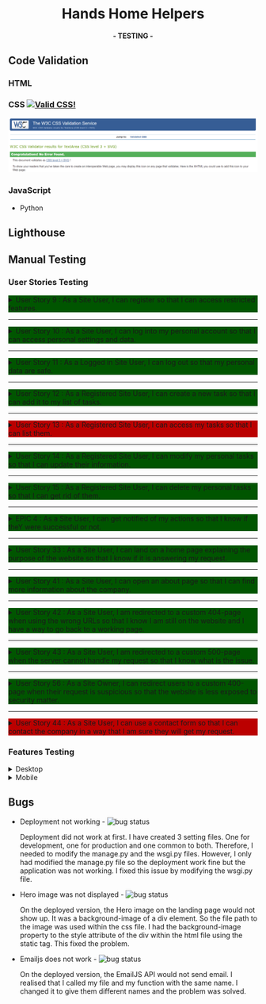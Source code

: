 <div align=center>

# Hands Home Helpers

**- TESTING -**

</div>

## Code Validation

### HTML

### CSS <a href="http://jigsaw.w3.org/css-validator/check/referer"><img style="border:0;width:88px;height:31px" src="http://jigsaw.w3.org/css-validator/images/vcss" alt="Valid CSS!" /></a></p>

![w3c css validator results](documentation/w3c_css_validator_results.png)

### JavaScript
- Python

## Lighthouse

## Manual Testing

### User Stories Testing

<details>
<summary style="background-color: #005500;">User Story 9 : As a Site User, I can register so that I can access restricted features.</summary>

- Browser compatibility and responsiveness testing:

|  | chrome-desktop | chrome-mobile | safari-desktop | safari-mobile | firefox-desktop | firefox-mobile |
| :--- | --- | --- | --- | --- | --- | --- |
| there is a link to the registration form | <img src="https://img.shields.io/static/v1?label=&message=PASS&color=success&style=plastic" alt="test status"> | <img src="https://img.shields.io/static/v1?label=&message=PASS&color=success&style=plastic" alt="test status"> | <img src="https://img.shields.io/static/v1?label=&message=PASS&color=success&style=plastic" alt="test status"> | <img src="https://img.shields.io/static/v1?label=&message=PASS&color=success&style=plastic" alt="test status"> | <img src="https://img.shields.io/static/v1?label=&message=PASS&color=success&style=plastic" alt="test status"> | <img src="https://img.shields.io/static/v1?label=&message=PASS&color=success&style=plastic" alt="test status"> |
| the registration form is properly displayed | <img src="https://img.shields.io/static/v1?label=&message=PASS&color=success&style=plastic" alt="test status"> | <img src="https://img.shields.io/static/v1?label=&message=PASS&color=success&style=plastic" alt="test status"> | <img src="https://img.shields.io/static/v1?label=&message=PASS&color=success&style=plastic" alt="test status"> | <img src="https://img.shields.io/static/v1?label=&message=PASS&color=success&style=plastic" alt="test status"> | <img src="https://img.shields.io/static/v1?label=&message=PASS&color=success&style=plastic" alt="test status"> | <img src="https://img.shields.io/static/v1?label=&message=PASS&color=success&style=plastic" alt="test status"> |
| Errors are displayed if the form is not valid | <img src="https://img.shields.io/static/v1?label=&message=PASS&color=success&style=plastic" alt="test status"> | <img src="https://img.shields.io/static/v1?label=&message=PASS&color=success&style=plastic" alt="test status"> | <img src="https://img.shields.io/static/v1?label=&message=PASS&color=success&style=plastic" alt="test status"> | <img src="https://img.shields.io/static/v1?label=&message=PASS&color=success&style=plastic" alt="test status"> | <img src="https://img.shields.io/static/v1?label=&message=PASS&color=success&style=plastic" alt="test status"> | <img src="https://img.shields.io/static/v1?label=&message=PASS&color=success&style=plastic" alt="test status"> |
| the database is updated when a valid form is submitted | <img src="https://img.shields.io/static/v1?label=&message=PASS&color=success&style=plastic" alt="test status"> | <img src="https://img.shields.io/static/v1?label=&message=PASS&color=success&style=plastic" alt="test status"> | <img src="https://img.shields.io/static/v1?label=&message=PASS&color=success&style=plastic" alt="test status"> | <img src="https://img.shields.io/static/v1?label=&message=PASS&color=success&style=plastic" alt="test status"> | <img src="https://img.shields.io/static/v1?label=&message=PASS&color=success&style=plastic" alt="test status"> | <img src="https://img.shields.io/static/v1?label=&message=PASS&color=success&style=plastic" alt="test status"> |
| users are redirected to their personal account when registered successfully | <img src="https://img.shields.io/static/v1?label=&message=PASS&color=success&style=plastic" alt="test status"> | <img src="https://img.shields.io/static/v1?label=&message=PASS&color=success&style=plastic" alt="test status"> | <img src="https://img.shields.io/static/v1?label=&message=PASS&color=success&style=plastic" alt="test status"> | <img src="https://img.shields.io/static/v1?label=&message=PASS&color=success&style=plastic" alt="test status"> | <img src="https://img.shields.io/static/v1?label=&message=PASS&color=success&style=plastic" alt="test status"> | <img src="https://img.shields.io/static/v1?label=&message=PASS&color=success&style=plastic" alt="test status"> |
| a unique username is required | <img src="https://img.shields.io/static/v1?label=&message=PASS&color=success&style=plastic" alt="test status"> | <img src="https://img.shields.io/static/v1?label=&message=PASS&color=success&style=plastic" alt="test status"> | <img src="https://img.shields.io/static/v1?label=&message=PASS&color=success&style=plastic" alt="test status"> | <img src="https://img.shields.io/static/v1?label=&message=PASS&color=success&style=plastic" alt="test status"> | <img src="https://img.shields.io/static/v1?label=&message=PASS&color=success&style=plastic" alt="test status"> | <img src="https://img.shields.io/static/v1?label=&message=PASS&color=success&style=plastic" alt="test status"> |
| a password is required | <img src="https://img.shields.io/static/v1?label=&message=PASS&color=success&style=plastic" alt="test status"> | <img src="https://img.shields.io/static/v1?label=&message=PASS&color=success&style=plastic" alt="test status"> | <img src="https://img.shields.io/static/v1?label=&message=PASS&color=success&style=plastic" alt="test status"> | <img src="https://img.shields.io/static/v1?label=&message=PASS&color=success&style=plastic" alt="test status"> | <img src="https://img.shields.io/static/v1?label=&message=PASS&color=success&style=plastic" alt="test status"> | <img src="https://img.shields.io/static/v1?label=&message=PASS&color=success&style=plastic" alt="test status"> |
| a password confirmation is required | <img src="https://img.shields.io/static/v1?label=&message=PASS&color=success&style=plastic" alt="test status"> | <img src="https://img.shields.io/static/v1?label=&message=PASS&color=success&style=plastic" alt="test status"> | <img src="https://img.shields.io/static/v1?label=&message=PASS&color=success&style=plastic" alt="test status"> | <img src="https://img.shields.io/static/v1?label=&message=PASS&color=success&style=plastic" alt="test status"> | <img src="https://img.shields.io/static/v1?label=&message=PASS&color=success&style=plastic" alt="test status"> | <img src="https://img.shields.io/static/v1?label=&message=PASS&color=success&style=plastic" alt="test status"> |
| an email address is optional | <img src="https://img.shields.io/static/v1?label=&message=PASS&color=success&style=plastic" alt="test status"> | <img src="https://img.shields.io/static/v1?label=&message=PASS&color=success&style=plastic" alt="test status"> | <img src="https://img.shields.io/static/v1?label=&message=PASS&color=success&style=plastic" alt="test status"> | <img src="https://img.shields.io/static/v1?label=&message=PASS&color=success&style=plastic" alt="test status"> | <img src="https://img.shields.io/static/v1?label=&message=PASS&color=success&style=plastic" alt="test status"> | <img src="https://img.shields.io/static/v1?label=&message=PASS&color=success&style=plastic" alt="test status"> |
</details>

---

<details>
<summary style="background-color: #005500;">User Story 10 : As a Site User, I can log into my personal account so that I can access personal settings and data.</summary>

- Browser compatibility and responsiveness testing:

|  | chrome-desktop | chrome-mobile | safari-desktop | safari-mobile | firefox-desktop | firefox-mobile |
| :--- | --- | --- | --- | --- | --- | --- |
| there is a link to the login form | <img src="https://img.shields.io/static/v1?label=&message=PASS&color=success&style=plastic" alt="test status"> | <img src="https://img.shields.io/static/v1?label=&message=PASS&color=success&style=plastic" alt="test status"> | <img src="https://img.shields.io/static/v1?label=&message=PASS&color=success&style=plastic" alt="test status"> | <img src="https://img.shields.io/static/v1?label=&message=PASS&color=success&style=plastic" alt="test status"> | <img src="https://img.shields.io/static/v1?label=&message=PASS&color=success&style=plastic" alt="test status"> | <img src="https://img.shields.io/static/v1?label=&message=PASS&color=success&style=plastic" alt="test status"> |
| the login form is properly displayed | <img src="https://img.shields.io/static/v1?label=&message=PASS&color=success&style=plastic" alt="test status"> | <img src="https://img.shields.io/static/v1?label=&message=PASS&color=success&style=plastic" alt="test status"> | <img src="https://img.shields.io/static/v1?label=&message=PASS&color=success&style=plastic" alt="test status"> | <img src="https://img.shields.io/static/v1?label=&message=PASS&color=success&style=plastic" alt="test status"> | <img src="https://img.shields.io/static/v1?label=&message=PASS&color=success&style=plastic" alt="test status"> | <img src="https://img.shields.io/static/v1?label=&message=PASS&color=success&style=plastic" alt="test status"> |
| Errors are displayed if the form is not valid | <img src="https://img.shields.io/static/v1?label=&message=PASS&color=success&style=plastic" alt="test status"> | <img src="https://img.shields.io/static/v1?label=&message=PASS&color=success&style=plastic" alt="test status"> | <img src="https://img.shields.io/static/v1?label=&message=PASS&color=success&style=plastic" alt="test status"> | <img src="https://img.shields.io/static/v1?label=&message=PASS&color=success&style=plastic" alt="test status"> | <img src="https://img.shields.io/static/v1?label=&message=PASS&color=success&style=plastic" alt="test status"> | <img src="https://img.shields.io/static/v1?label=&message=PASS&color=success&style=plastic" alt="test status"> |
| users are redirected to their personal account when successfully logged in | <img src="https://img.shields.io/static/v1?label=&message=PASS&color=success&style=plastic" alt="test status"> | <img src="https://img.shields.io/static/v1?label=&message=PASS&color=success&style=plastic" alt="test status"> | <img src="https://img.shields.io/static/v1?label=&message=PASS&color=success&style=plastic" alt="test status"> | <img src="https://img.shields.io/static/v1?label=&message=PASS&color=success&style=plastic" alt="test status"> | <img src="https://img.shields.io/static/v1?label=&message=PASS&color=success&style=plastic" alt="test status"> | <img src="https://img.shields.io/static/v1?label=&message=PASS&color=success&style=plastic" alt="test status"> |
| a username is required | <img src="https://img.shields.io/static/v1?label=&message=PASS&color=success&style=plastic" alt="test status"> | <img src="https://img.shields.io/static/v1?label=&message=PASS&color=success&style=plastic" alt="test status"> | <img src="https://img.shields.io/static/v1?label=&message=PASS&color=success&style=plastic" alt="test status"> | <img src="https://img.shields.io/static/v1?label=&message=PASS&color=success&style=plastic" alt="test status"> | <img src="https://img.shields.io/static/v1?label=&message=PASS&color=success&style=plastic" alt="test status"> | <img src="https://img.shields.io/static/v1?label=&message=PASS&color=success&style=plastic" alt="test status"> |
| a password is required | <img src="https://img.shields.io/static/v1?label=&message=PASS&color=success&style=plastic" alt="test status"> | <img src="https://img.shields.io/static/v1?label=&message=PASS&color=success&style=plastic" alt="test status"> | <img src="https://img.shields.io/static/v1?label=&message=PASS&color=success&style=plastic" alt="test status"> | <img src="https://img.shields.io/static/v1?label=&message=PASS&color=success&style=plastic" alt="test status"> | <img src="https://img.shields.io/static/v1?label=&message=PASS&color=success&style=plastic" alt="test status"> | <img src="https://img.shields.io/static/v1?label=&message=PASS&color=success&style=plastic" alt="test status"> |
</details>

---

<details>
<summary style="background-color: #005500;">User Story 11 : As a Logged in Site User, I can log out so that my personal data are safe.</summary>

- Browser compatibility and responsiveness testing:

|  | chrome-desktop | chrome-mobile | safari-desktop | safari-mobile | firefox-desktop | firefox-mobile |
| :--- | --- | --- | --- | --- | --- | --- |
| there is a button to logout | <img src="https://img.shields.io/static/v1?label=&message=PASS&color=success&style=plastic" alt="test status"> | <img src="https://img.shields.io/static/v1?label=&message=PASS&color=success&style=plastic" alt="test status"> | <img src="https://img.shields.io/static/v1?label=&message=PASS&color=success&style=plastic" alt="test status"> | <img src="https://img.shields.io/static/v1?label=&message=PASS&color=success&style=plastic" alt="test status"> | <img src="https://img.shields.io/static/v1?label=&message=PASS&color=success&style=plastic" alt="test status"> | <img src="https://img.shields.io/static/v1?label=&message=PASS&color=success&style=plastic" alt="test status"> |
| users are asked to confirm to logout | <img src="https://img.shields.io/static/v1?label=&message=PASS&color=success&style=plastic" alt="test status"> | <img src="https://img.shields.io/static/v1?label=&message=PASS&color=success&style=plastic" alt="test status"> | <img src="https://img.shields.io/static/v1?label=&message=PASS&color=success&style=plastic" alt="test status"> | <img src="https://img.shields.io/static/v1?label=&message=PASS&color=success&style=plastic" alt="test status"> | <img src="https://img.shields.io/static/v1?label=&message=PASS&color=success&style=plastic" alt="test status"> | <img src="https://img.shields.io/static/v1?label=&message=PASS&color=success&style=plastic" alt="test status"> |
| users are redirected to the home page when successfully logged out | <img src="https://img.shields.io/static/v1?label=&message=PASS&color=success&style=plastic" alt="test status"> | <img src="https://img.shields.io/static/v1?label=&message=PASS&color=success&style=plastic" alt="test status"> | <img src="https://img.shields.io/static/v1?label=&message=PASS&color=success&style=plastic" alt="test status"> | <img src="https://img.shields.io/static/v1?label=&message=PASS&color=success&style=plastic" alt="test status"> | <img src="https://img.shields.io/static/v1?label=&message=PASS&color=success&style=plastic" alt="test status"> | <img src="https://img.shields.io/static/v1?label=&message=PASS&color=success&style=plastic" alt="test status"> |
| users cannot access their personal account anymore | <img src="https://img.shields.io/static/v1?label=&message=PASS&color=success&style=plastic" alt="test status"> | <img src="https://img.shields.io/static/v1?label=&message=PASS&color=success&style=plastic" alt="test status"> | <img src="https://img.shields.io/static/v1?label=&message=PASS&color=success&style=plastic" alt="test status"> | <img src="https://img.shields.io/static/v1?label=&message=PASS&color=success&style=plastic" alt="test status"> | <img src="https://img.shields.io/static/v1?label=&message=PASS&color=success&style=plastic" alt="test status"> | <img src="https://img.shields.io/static/v1?label=&message=PASS&color=success&style=plastic" alt="test status"> |
</details>

---

<details>
<summary style="background-color: #005500;">User Story 12 : As a Registered Site User, I can create a new task so that I can add it to my list of tasks.</summary>

- Browser compatibility and responsiveness testing:

|  | chrome-desktop | chrome-mobile | safari-desktop | safari-mobile | firefox-desktop | firefox-mobile |
| :--- | --- | --- | --- | --- | --- | --- |
| there is a button to create a task | <img src="https://img.shields.io/static/v1?label=&message=PASS&color=success&style=plastic" alt="test status"> | <img src="https://img.shields.io/static/v1?label=&message=PASS&color=success&style=plastic" alt="test status"> | <img src="https://img.shields.io/static/v1?label=&message=PASS&color=success&style=plastic" alt="test status"> | <img src="https://img.shields.io/static/v1?label=&message=PASS&color=success&style=plastic" alt="test status"> | <img src="https://img.shields.io/static/v1?label=&message=PASS&color=success&style=plastic" alt="test status"> | <img src="https://img.shields.io/static/v1?label=&message=PASS&color=success&style=plastic" alt="test status"> |
| the form to create a task is properly displayed | <img src="https://img.shields.io/static/v1?label=&message=PASS&color=success&style=plastic" alt="test status"> | <img src="https://img.shields.io/static/v1?label=&message=PASS&color=success&style=plastic" alt="test status"> | <img src="https://img.shields.io/static/v1?label=&message=PASS&color=success&style=plastic" alt="test status"> | <img src="https://img.shields.io/static/v1?label=&message=PASS&color=success&style=plastic" alt="test status"> | <img src="https://img.shields.io/static/v1?label=&message=PASS&color=success&style=plastic" alt="test status"> | <img src="https://img.shields.io/static/v1?label=&message=PASS&color=success&style=plastic" alt="test status"> |
| Errors are displayed if the form is not valid | <img src="https://img.shields.io/static/v1?label=&message=PASS&color=success&style=plastic" alt="test status"> | <img src="https://img.shields.io/static/v1?label=&message=PASS&color=success&style=plastic" alt="test status"> | <img src="https://img.shields.io/static/v1?label=&message=PASS&color=success&style=plastic" alt="test status"> | <img src="https://img.shields.io/static/v1?label=&message=PASS&color=success&style=plastic" alt="test status"> | <img src="https://img.shields.io/static/v1?label=&message=PASS&color=success&style=plastic" alt="test status"> | <img src="https://img.shields.io/static/v1?label=&message=PASS&color=success&style=plastic" alt="test status"> |
| There is a field for the name of the task | <img src="https://img.shields.io/static/v1?label=&message=PASS&color=success&style=plastic" alt="test status"> | <img src="https://img.shields.io/static/v1?label=&message=PASS&color=success&style=plastic" alt="test status"> | <img src="https://img.shields.io/static/v1?label=&message=PASS&color=success&style=plastic" alt="test status"> | <img src="https://img.shields.io/static/v1?label=&message=PASS&color=success&style=plastic" alt="test status"> | <img src="https://img.shields.io/static/v1?label=&message=PASS&color=success&style=plastic" alt="test status"> | <img src="https://img.shields.io/static/v1?label=&message=PASS&color=success&style=plastic" alt="test status"> |
| There is an option to repeat the task | <img src="https://img.shields.io/static/v1?label=&message=PASS&color=success&style=plastic" alt="test status"> | <img src="https://img.shields.io/static/v1?label=&message=PASS&color=success&style=plastic" alt="test status"> | <img src="https://img.shields.io/static/v1?label=&message=PASS&color=success&style=plastic" alt="test status"> | <img src="https://img.shields.io/static/v1?label=&message=PASS&color=success&style=plastic" alt="test status"> | <img src="https://img.shields.io/static/v1?label=&message=PASS&color=success&style=plastic" alt="test status"> | <img src="https://img.shields.io/static/v1?label=&message=PASS&color=success&style=plastic" alt="test status"> |
| There is a multiple choice field to select the category | <img src="https://img.shields.io/static/v1?label=&message=PASS&color=success&style=plastic" alt="test status"> | <img src="https://img.shields.io/static/v1?label=&message=PASS&color=success&style=plastic" alt="test status"> | <img src="https://img.shields.io/static/v1?label=&message=PASS&color=success&style=plastic" alt="test status"> | <img src="https://img.shields.io/static/v1?label=&message=PASS&color=success&style=plastic" alt="test status"> | <img src="https://img.shields.io/static/v1?label=&message=PASS&color=success&style=plastic" alt="test status"> | <img src="https://img.shields.io/static/v1?label=&message=PASS&color=success&style=plastic" alt="test status"> |
| There is a button to validate the form | <img src="https://img.shields.io/static/v1?label=&message=PASS&color=success&style=plastic" alt="test status"> | <img src="https://img.shields.io/static/v1?label=&message=PASS&color=success&style=plastic" alt="test status"> | <img src="https://img.shields.io/static/v1?label=&message=PASS&color=success&style=plastic" alt="test status"> | <img src="https://img.shields.io/static/v1?label=&message=PASS&color=success&style=plastic" alt="test status"> | <img src="https://img.shields.io/static/v1?label=&message=PASS&color=success&style=plastic" alt="test status"> | <img src="https://img.shields.io/static/v1?label=&message=PASS&color=success&style=plastic" alt="test status"> |
| users are redirected to their personal account when the task has been successfully created | <img src="https://img.shields.io/static/v1?label=&message=PASS&color=success&style=plastic" alt="test status"> | <img src="https://img.shields.io/static/v1?label=&message=PASS&color=success&style=plastic" alt="test status"> | <img src="https://img.shields.io/static/v1?label=&message=PASS&color=success&style=plastic" alt="test status"> | <img src="https://img.shields.io/static/v1?label=&message=PASS&color=success&style=plastic" alt="test status"> | <img src="https://img.shields.io/static/v1?label=&message=PASS&color=success&style=plastic" alt="test status"> | <img src="https://img.shields.io/static/v1?label=&message=PASS&color=success&style=plastic" alt="test status"> |
| the database is updated when a valid form is submitted | <img src="https://img.shields.io/static/v1?label=&message=PASS&color=success&style=plastic" alt="test status"> | <img src="https://img.shields.io/static/v1?label=&message=PASS&color=success&style=plastic" alt="test status"> | <img src="https://img.shields.io/static/v1?label=&message=PASS&color=success&style=plastic" alt="test status"> | <img src="https://img.shields.io/static/v1?label=&message=PASS&color=success&style=plastic" alt="test status"> | <img src="https://img.shields.io/static/v1?label=&message=PASS&color=success&style=plastic" alt="test status"> | <img src="https://img.shields.io/static/v1?label=&message=PASS&color=success&style=plastic" alt="test status"> |
</details>

---

<details>
<summary style="background-color: #bb0000;">User Story 13 : As a Registered Site User, I can access my tasks so that I can list them.</summary>

- Browser compatibility and responsiveness testing:

|  | chrome-desktop | chrome-mobile | safari-desktop | safari-mobile | firefox-desktop | firefox-mobile |
| :--- | --- | --- | --- | --- | --- | --- |
| tasks are listed on the personal account | <img src="https://img.shields.io/static/v1?label=&message=PASS&color=success&style=plastic" alt="test status"> | <img src="https://img.shields.io/static/v1?label=&message=PASS&color=success&style=plastic" alt="test status"> | <img src="https://img.shields.io/static/v1?label=&message=PASS&color=success&style=plastic" alt="test status"> | <img src="https://img.shields.io/static/v1?label=&message=PASS&color=success&style=plastic" alt="test status"> | <img src="https://img.shields.io/static/v1?label=&message=PASS&color=success&style=plastic" alt="test status"> | <img src="https://img.shields.io/static/v1?label=&message=PASS&color=success&style=plastic" alt="test status"> |
| when clicking on a task, I am redirected to a task detail page | <img src="https://img.shields.io/static/v1?label=&message=PASS&color=success&style=plastic" alt="test status"> | <img src="https://img.shields.io/static/v1?label=&message=PASS&color=success&style=plastic" alt="test status"> | <img src="https://img.shields.io/static/v1?label=&message=PASS&color=success&style=plastic" alt="test status"> | <img src="https://img.shields.io/static/v1?label=&message=PASS&color=success&style=plastic" alt="test status"> | <img src="https://img.shields.io/static/v1?label=&message=PASS&color=success&style=plastic" alt="test status"> | <img src="https://img.shields.io/static/v1?label=&message=PASS&color=success&style=plastic" alt="test status"> |
| tasks are properly displayed | <img src="https://img.shields.io/static/v1?label=&message=PASS&color=success&style=plastic" alt="test status"> | <img src="https://img.shields.io/static/v1?label=&message=FAIL&color=BB0000&style=plastic" alt="test status"> | <img src="https://img.shields.io/static/v1?label=&message=PASS&color=success&style=plastic" alt="test status"> | <img src="https://img.shields.io/static/v1?label=&message=FAIL&color=BB0000&style=plastic" alt="test status"> | <img src="https://img.shields.io/static/v1?label=&message=PASS&color=success&style=plastic" alt="test status"> | <img src="https://img.shields.io/static/v1?label=&message=FAIL&color=BB0000&style=plastic" alt="test status"> |
</details>

---

<details>
<summary style="background-color: #005500;">User Story 14 : As a Registered Site User, I can modify my personal tasks so that I can update their information.</summary>

- Browser compatibility and responsiveness testing:

|  | chrome-desktop | chrome-mobile | safari-desktop | safari-mobile | firefox-desktop | firefox-mobile |
| :--- | --- | --- | --- | --- | --- | --- |
| there is a button to modify a task | <img src="https://img.shields.io/static/v1?label=&message=PASS&color=success&style=plastic" alt="test status"> | <img src="https://img.shields.io/static/v1?label=&message=PASS&color=success&style=plastic" alt="test status"> | <img src="https://img.shields.io/static/v1?label=&message=PASS&color=success&style=plastic" alt="test status"> | <img src="https://img.shields.io/static/v1?label=&message=PASS&color=success&style=plastic" alt="test status"> | <img src="https://img.shields.io/static/v1?label=&message=PASS&color=success&style=plastic" alt="test status"> | <img src="https://img.shields.io/static/v1?label=&message=PASS&color=success&style=plastic" alt="test status"> |
| the form to modify a task is properly displayed | <img src="https://img.shields.io/static/v1?label=&message=PASS&color=success&style=plastic" alt="test status"> | <img src="https://img.shields.io/static/v1?label=&message=PASS&color=success&style=plastic" alt="test status"> | <img src="https://img.shields.io/static/v1?label=&message=PASS&color=success&style=plastic" alt="test status"> | <img src="https://img.shields.io/static/v1?label=&message=PASS&color=success&style=plastic" alt="test status"> | <img src="https://img.shields.io/static/v1?label=&message=PASS&color=success&style=plastic" alt="test status"> | <img src="https://img.shields.io/static/v1?label=&message=PASS&color=success&style=plastic" alt="test status"> |
| Errors are displayed if the form is not valid | <img src="https://img.shields.io/static/v1?label=&message=PASS&color=success&style=plastic" alt="test status"> | <img src="https://img.shields.io/static/v1?label=&message=PASS&color=success&style=plastic" alt="test status"> | <img src="https://img.shields.io/static/v1?label=&message=PASS&color=success&style=plastic" alt="test status"> | <img src="https://img.shields.io/static/v1?label=&message=PASS&color=success&style=plastic" alt="test status"> | <img src="https://img.shields.io/static/v1?label=&message=PASS&color=success&style=plastic" alt="test status"> | <img src="https://img.shields.io/static/v1?label=&message=PASS&color=success&style=plastic" alt="test status"> |
| There is a field for the name of the task | <img src="https://img.shields.io/static/v1?label=&message=PASS&color=success&style=plastic" alt="test status"> | <img src="https://img.shields.io/static/v1?label=&message=PASS&color=success&style=plastic" alt="test status"> | <img src="https://img.shields.io/static/v1?label=&message=PASS&color=success&style=plastic" alt="test status"> | <img src="https://img.shields.io/static/v1?label=&message=PASS&color=success&style=plastic" alt="test status"> | <img src="https://img.shields.io/static/v1?label=&message=PASS&color=success&style=plastic" alt="test status"> | <img src="https://img.shields.io/static/v1?label=&message=PASS&color=success&style=plastic" alt="test status"> |
| There is an option to repeat the task | <img src="https://img.shields.io/static/v1?label=&message=PASS&color=success&style=plastic" alt="test status"> | <img src="https://img.shields.io/static/v1?label=&message=PASS&color=success&style=plastic" alt="test status"> | <img src="https://img.shields.io/static/v1?label=&message=PASS&color=success&style=plastic" alt="test status"> | <img src="https://img.shields.io/static/v1?label=&message=PASS&color=success&style=plastic" alt="test status"> | <img src="https://img.shields.io/static/v1?label=&message=PASS&color=success&style=plastic" alt="test status"> | <img src="https://img.shields.io/static/v1?label=&message=PASS&color=success&style=plastic" alt="test status"> |
| There is a multiple choice field to select the category | <img src="https://img.shields.io/static/v1?label=&message=PASS&color=success&style=plastic" alt="test status"> | <img src="https://img.shields.io/static/v1?label=&message=PASS&color=success&style=plastic" alt="test status"> | <img src="https://img.shields.io/static/v1?label=&message=PASS&color=success&style=plastic" alt="test status"> | <img src="https://img.shields.io/static/v1?label=&message=PASS&color=success&style=plastic" alt="test status"> | <img src="https://img.shields.io/static/v1?label=&message=PASS&color=success&style=plastic" alt="test status"> | <img src="https://img.shields.io/static/v1?label=&message=PASS&color=success&style=plastic" alt="test status"> |
| All field are prepopulated with the information from the selected task | <img src="https://img.shields.io/static/v1?label=&message=PASS&color=success&style=plastic" alt="test status"> | <img src="https://img.shields.io/static/v1?label=&message=PASS&color=success&style=plastic" alt="test status"> | <img src="https://img.shields.io/static/v1?label=&message=PASS&color=success&style=plastic" alt="test status"> | <img src="https://img.shields.io/static/v1?label=&message=PASS&color=success&style=plastic" alt="test status"> | <img src="https://img.shields.io/static/v1?label=&message=PASS&color=success&style=plastic" alt="test status"> | <img src="https://img.shields.io/static/v1?label=&message=PASS&color=success&style=plastic" alt="test status"> |
| There is a button to validate the form | <img src="https://img.shields.io/static/v1?label=&message=PASS&color=success&style=plastic" alt="test status"> | <img src="https://img.shields.io/static/v1?label=&message=PASS&color=success&style=plastic" alt="test status"> | <img src="https://img.shields.io/static/v1?label=&message=PASS&color=success&style=plastic" alt="test status"> | <img src="https://img.shields.io/static/v1?label=&message=PASS&color=success&style=plastic" alt="test status"> | <img src="https://img.shields.io/static/v1?label=&message=PASS&color=success&style=plastic" alt="test status"> | <img src="https://img.shields.io/static/v1?label=&message=PASS&color=success&style=plastic" alt="test status"> |
| There is a button to cancel the modification and go back to the personal account | <img src="https://img.shields.io/static/v1?label=&message=PASS&color=success&style=plastic" alt="test status"> | <img src="https://img.shields.io/static/v1?label=&message=PASS&color=success&style=plastic" alt="test status"> | <img src="https://img.shields.io/static/v1?label=&message=PASS&color=success&style=plastic" alt="test status"> | <img src="https://img.shields.io/static/v1?label=&message=PASS&color=success&style=plastic" alt="test status"> | <img src="https://img.shields.io/static/v1?label=&message=PASS&color=success&style=plastic" alt="test status"> | <img src="https://img.shields.io/static/v1?label=&message=PASS&color=success&style=plastic" alt="test status"> |
| users are redirected to their personal account when the task has been successfully created | <img src="https://img.shields.io/static/v1?label=&message=PASS&color=success&style=plastic" alt="test status"> | <img src="https://img.shields.io/static/v1?label=&message=PASS&color=success&style=plastic" alt="test status"> | <img src="https://img.shields.io/static/v1?label=&message=PASS&color=success&style=plastic" alt="test status"> | <img src="https://img.shields.io/static/v1?label=&message=PASS&color=success&style=plastic" alt="test status"> | <img src="https://img.shields.io/static/v1?label=&message=PASS&color=success&style=plastic" alt="test status"> | <img src="https://img.shields.io/static/v1?label=&message=PASS&color=success&style=plastic" alt="test status"> |
| the database is updated when a valid form is submitted | <img src="https://img.shields.io/static/v1?label=&message=PASS&color=success&style=plastic" alt="test status"> | <img src="https://img.shields.io/static/v1?label=&message=PASS&color=success&style=plastic" alt="test status"> | <img src="https://img.shields.io/static/v1?label=&message=PASS&color=success&style=plastic" alt="test status"> | <img src="https://img.shields.io/static/v1?label=&message=PASS&color=success&style=plastic" alt="test status"> | <img src="https://img.shields.io/static/v1?label=&message=PASS&color=success&style=plastic" alt="test status"> | <img src="https://img.shields.io/static/v1?label=&message=PASS&color=success&style=plastic" alt="test status"> |
</details>

---

<details>
<summary style="background-color: #005500;">User Story 15 : As a Registered Site User, I can delete my personal tasks so that I can get rid of them.</summary>

- Browser compatibility and responsiveness testing:

|  | chrome-desktop | chrome-mobile | safari-desktop | safari-mobile | firefox-desktop | firefox-mobile |
| :--- | --- | --- | --- | --- | --- | --- |
| there is a button to delete a task | <img src="https://img.shields.io/static/v1?label=&message=PASS&color=success&style=plastic" alt="test status"> | <img src="https://img.shields.io/static/v1?label=&message=PASS&color=success&style=plastic" alt="test status"> | <img src="https://img.shields.io/static/v1?label=&message=PASS&color=success&style=plastic" alt="test status"> | <img src="https://img.shields.io/static/v1?label=&message=PASS&color=success&style=plastic" alt="test status"> | <img src="https://img.shields.io/static/v1?label=&message=PASS&color=success&style=plastic" alt="test status"> | <img src="https://img.shields.io/static/v1?label=&message=PASS&color=success&style=plastic" alt="test status"> |
| users are asked to confirm when clicking the delete button | <img src="https://img.shields.io/static/v1?label=&message=PASS&color=success&style=plastic" alt="test status"> | <img src="https://img.shields.io/static/v1?label=&message=PASS&color=success&style=plastic" alt="test status"> | <img src="https://img.shields.io/static/v1?label=&message=PASS&color=success&style=plastic" alt="test status"> | <img src="https://img.shields.io/static/v1?label=&message=PASS&color=success&style=plastic" alt="test status"> | <img src="https://img.shields.io/static/v1?label=&message=PASS&color=success&style=plastic" alt="test status"> | <img src="https://img.shields.io/static/v1?label=&message=PASS&color=success&style=plastic" alt="test status"> |
| There is a button to confirm the deletion | <img src="https://img.shields.io/static/v1?label=&message=PASS&color=success&style=plastic" alt="test status"> | <img src="https://img.shields.io/static/v1?label=&message=PASS&color=success&style=plastic" alt="test status"> | <img src="https://img.shields.io/static/v1?label=&message=PASS&color=success&style=plastic" alt="test status"> | <img src="https://img.shields.io/static/v1?label=&message=PASS&color=success&style=plastic" alt="test status"> | <img src="https://img.shields.io/static/v1?label=&message=PASS&color=success&style=plastic" alt="test status"> | <img src="https://img.shields.io/static/v1?label=&message=PASS&color=success&style=plastic" alt="test status"> |
| There is a button to cancel the deletion and go back to the personal account | <img src="https://img.shields.io/static/v1?label=&message=PASS&color=success&style=plastic" alt="test status"> | <img src="https://img.shields.io/static/v1?label=&message=PASS&color=success&style=plastic" alt="test status"> | <img src="https://img.shields.io/static/v1?label=&message=PASS&color=success&style=plastic" alt="test status"> | <img src="https://img.shields.io/static/v1?label=&message=PASS&color=success&style=plastic" alt="test status"> | <img src="https://img.shields.io/static/v1?label=&message=PASS&color=success&style=plastic" alt="test status"> | <img src="https://img.shields.io/static/v1?label=&message=PASS&color=success&style=plastic" alt="test status"> |
| users are redirected to their personal account when the task has been successfully deleted | <img src="https://img.shields.io/static/v1?label=&message=PASS&color=success&style=plastic" alt="test status"> | <img src="https://img.shields.io/static/v1?label=&message=PASS&color=success&style=plastic" alt="test status"> | <img src="https://img.shields.io/static/v1?label=&message=PASS&color=success&style=plastic" alt="test status"> | <img src="https://img.shields.io/static/v1?label=&message=PASS&color=success&style=plastic" alt="test status"> | <img src="https://img.shields.io/static/v1?label=&message=PASS&color=success&style=plastic" alt="test status"> | <img src="https://img.shields.io/static/v1?label=&message=PASS&color=success&style=plastic" alt="test status"> |
| the database is updated when a task has been successfully deleted | <img src="https://img.shields.io/static/v1?label=&message=PASS&color=success&style=plastic" alt="test status"> | <img src="https://img.shields.io/static/v1?label=&message=PASS&color=success&style=plastic" alt="test status"> | <img src="https://img.shields.io/static/v1?label=&message=PASS&color=success&style=plastic" alt="test status"> | <img src="https://img.shields.io/static/v1?label=&message=PASS&color=success&style=plastic" alt="test status"> | <img src="https://img.shields.io/static/v1?label=&message=PASS&color=success&style=plastic" alt="test status"> | <img src="https://img.shields.io/static/v1?label=&message=PASS&color=success&style=plastic" alt="test status"> |
</details>

---

<details>
<summary style="background-color: #005500;">EPIC 4 : As a Site User, I can get notified of my actions so that I know if theY were successful or not.</summary>

- Browser compatibility and responsiveness testing:

|  | chrome-desktop | chrome-mobile | safari-desktop | safari-mobile | firefox-desktop | firefox-mobile |
| :--- | --- | --- | --- | --- | --- | --- |
| User gets notified when signing up | <img src="https://img.shields.io/static/v1?label=&message=PASS&color=success&style=plastic" alt="test status"> | <img src="https://img.shields.io/static/v1?label=&message=PASS&color=success&style=plastic" alt="test status"> | <img src="https://img.shields.io/static/v1?label=&message=PASS&color=success&style=plastic" alt="test status"> | <img src="https://img.shields.io/static/v1?label=&message=PASS&color=success&style=plastic" alt="test status"> | <img src="https://img.shields.io/static/v1?label=&message=PASS&color=success&style=plastic" alt="test status"> | <img src="https://img.shields.io/static/v1?label=&message=PASS&color=success&style=plastic" alt="test status"> |
| User gets notified when signing in | <img src="https://img.shields.io/static/v1?label=&message=PASS&color=success&style=plastic" alt="test status"> | <img src="https://img.shields.io/static/v1?label=&message=PASS&color=success&style=plastic" alt="test status"> | <img src="https://img.shields.io/static/v1?label=&message=PASS&color=success&style=plastic" alt="test status"> | <img src="https://img.shields.io/static/v1?label=&message=PASS&color=success&style=plastic" alt="test status"> | <img src="https://img.shields.io/static/v1?label=&message=PASS&color=success&style=plastic" alt="test status"> | <img src="https://img.shields.io/static/v1?label=&message=PASS&color=success&style=plastic" alt="test status"> |
| User gets notified when login out | <img src="https://img.shields.io/static/v1?label=&message=PASS&color=success&style=plastic" alt="test status"> | <img src="https://img.shields.io/static/v1?label=&message=PASS&color=success&style=plastic" alt="test status"> | <img src="https://img.shields.io/static/v1?label=&message=PASS&color=success&style=plastic" alt="test status"> | <img src="https://img.shields.io/static/v1?label=&message=PASS&color=success&style=plastic" alt="test status"> | <img src="https://img.shields.io/static/v1?label=&message=PASS&color=success&style=plastic" alt="test status"> | <img src="https://img.shields.io/static/v1?label=&message=PASS&color=success&style=plastic" alt="test status"> |
| User gets notified when creating a task | <img src="https://img.shields.io/static/v1?label=&message=PASS&color=success&style=plastic" alt="test status"> | <img src="https://img.shields.io/static/v1?label=&message=PASS&color=success&style=plastic" alt="test status"> | <img src="https://img.shields.io/static/v1?label=&message=PASS&color=success&style=plastic" alt="test status"> | <img src="https://img.shields.io/static/v1?label=&message=PASS&color=success&style=plastic" alt="test status"> | <img src="https://img.shields.io/static/v1?label=&message=PASS&color=success&style=plastic" alt="test status"> | <img src="https://img.shields.io/static/v1?label=&message=PASS&color=success&style=plastic" alt="test status"> |
| User is asked to confirm before deleting a task | <img src="https://img.shields.io/static/v1?label=&message=PASS&color=success&style=plastic" alt="test status"> | <img src="https://img.shields.io/static/v1?label=&message=PASS&color=success&style=plastic" alt="test status"> | <img src="https://img.shields.io/static/v1?label=&message=PASS&color=success&style=plastic" alt="test status"> | <img src="https://img.shields.io/static/v1?label=&message=PASS&color=success&style=plastic" alt="test status"> | <img src="https://img.shields.io/static/v1?label=&message=PASS&color=success&style=plastic" alt="test status"> | <img src="https://img.shields.io/static/v1?label=&message=PASS&color=success&style=plastic" alt="test status"> |
| User gets notified when deleting a task | <img src="https://img.shields.io/static/v1?label=&message=PASS&color=success&style=plastic" alt="test status"> | <img src="https://img.shields.io/static/v1?label=&message=PASS&color=success&style=plastic" alt="test status"> | <img src="https://img.shields.io/static/v1?label=&message=PASS&color=success&style=plastic" alt="test status"> | <img src="https://img.shields.io/static/v1?label=&message=PASS&color=success&style=plastic" alt="test status"> | <img src="https://img.shields.io/static/v1?label=&message=PASS&color=success&style=plastic" alt="test status"> | <img src="https://img.shields.io/static/v1?label=&message=PASS&color=success&style=plastic" alt="test status"> |
| User gets notified when modifying a task | <img src="https://img.shields.io/static/v1?label=&message=PASS&color=success&style=plastic" alt="test status"> | <img src="https://img.shields.io/static/v1?label=&message=PASS&color=success&style=plastic" alt="test status"> | <img src="https://img.shields.io/static/v1?label=&message=PASS&color=success&style=plastic" alt="test status"> | <img src="https://img.shields.io/static/v1?label=&message=PASS&color=success&style=plastic" alt="test status"> | <img src="https://img.shields.io/static/v1?label=&message=PASS&color=success&style=plastic" alt="test status"> | <img src="https://img.shields.io/static/v1?label=&message=PASS&color=success&style=plastic" alt="test status"> |
</details>

---

<details>
<summary style="background-color: #005500;">User Story 33 : As a Site User, I can land on a home page explaining the purpose of the website so that I know if it is answering my request.</summary>

- Browser compatibility and responsiveness testing:

|  | chrome-desktop | chrome-mobile | safari-desktop | safari-mobile | firefox-desktop | firefox-mobile |
| :--- | --- | --- | --- | --- | --- | --- |
| the landing page displays properly | <img src="https://img.shields.io/static/v1?label=&message=PASS&color=success&style=plastic" alt="test status"> | <img src="https://img.shields.io/static/v1?label=&message=PASS&color=success&style=plastic" alt="test status"> | <img src="https://img.shields.io/static/v1?label=&message=PASS&color=success&style=plastic" alt="test status"> | <img src="https://img.shields.io/static/v1?label=&message=PASS&color=success&style=plastic" alt="test status"> | <img src="https://img.shields.io/static/v1?label=&message=PASS&color=success&style=plastic" alt="test status"> | <img src="https://img.shields.io/static/v1?label=&message=PASS&color=success&style=plastic" alt="test status"> |
| every link is leading to the relevant page / section | <img src="https://img.shields.io/static/v1?label=&message=PASS&color=success&style=plastic" alt="test status"> | <img src="https://img.shields.io/static/v1?label=&message=PASS&color=success&style=plastic" alt="test status"> | <img src="https://img.shields.io/static/v1?label=&message=PASS&color=success&style=plastic" alt="test status"> | <img src="https://img.shields.io/static/v1?label=&message=PASS&color=success&style=plastic" alt="test status"> | <img src="https://img.shields.io/static/v1?label=&message=PASS&color=success&style=plastic" alt="test status"> | <img src="https://img.shields.io/static/v1?label=&message=PASS&color=success&style=plastic" alt="test status"> |
| there is a Call To Action | <img src="https://img.shields.io/static/v1?label=&message=PASS&color=success&style=plastic" alt="test status"> | <img src="https://img.shields.io/static/v1?label=&message=PASS&color=success&style=plastic" alt="test status"> | <img src="https://img.shields.io/static/v1?label=&message=PASS&color=success&style=plastic" alt="test status"> | <img src="https://img.shields.io/static/v1?label=&message=PASS&color=success&style=plastic" alt="test status"> | <img src="https://img.shields.io/static/v1?label=&message=PASS&color=success&style=plastic" alt="test status"> | <img src="https://img.shields.io/static/v1?label=&message=PASS&color=success&style=plastic" alt="test status"> |
| the page lists activities of the company | <img src="https://img.shields.io/static/v1?label=&message=PASS&color=success&style=plastic" alt="test status"> | <img src="https://img.shields.io/static/v1?label=&message=PASS&color=success&style=plastic" alt="test status"> | <img src="https://img.shields.io/static/v1?label=&message=PASS&color=success&style=plastic" alt="test status"> | <img src="https://img.shields.io/static/v1?label=&message=PASS&color=success&style=plastic" alt="test status"> | <img src="https://img.shields.io/static/v1?label=&message=PASS&color=success&style=plastic" alt="test status"> | <img src="https://img.shields.io/static/v1?label=&message=PASS&color=success&style=plastic" alt="test status"> |
| the page shows the logo and the name of the company | <img src="https://img.shields.io/static/v1?label=&message=PASS&color=success&style=plastic" alt="test status"> | <img src="https://img.shields.io/static/v1?label=&message=PASS&color=success&style=plastic" alt="test status"> | <img src="https://img.shields.io/static/v1?label=&message=PASS&color=success&style=plastic" alt="test status"> | <img src="https://img.shields.io/static/v1?label=&message=PASS&color=success&style=plastic" alt="test status"> | <img src="https://img.shields.io/static/v1?label=&message=PASS&color=success&style=plastic" alt="test status"> | <img src="https://img.shields.io/static/v1?label=&message=PASS&color=success&style=plastic" alt="test status"> |
| the page has a navigation menu | <img src="https://img.shields.io/static/v1?label=&message=PASS&color=success&style=plastic" alt="test status"> | <img src="https://img.shields.io/static/v1?label=&message=PASS&color=success&style=plastic" alt="test status"> | <img src="https://img.shields.io/static/v1?label=&message=PASS&color=success&style=plastic" alt="test status"> | <img src="https://img.shields.io/static/v1?label=&message=PASS&color=success&style=plastic" alt="test status"> | <img src="https://img.shields.io/static/v1?label=&message=PASS&color=success&style=plastic" alt="test status"> | <img src="https://img.shields.io/static/v1?label=&message=PASS&color=success&style=plastic" alt="test status"> |
| the page has a footer | <img src="https://img.shields.io/static/v1?label=&message=PASS&color=success&style=plastic" alt="test status"> | <img src="https://img.shields.io/static/v1?label=&message=PASS&color=success&style=plastic" alt="test status"> | <img src="https://img.shields.io/static/v1?label=&message=PASS&color=success&style=plastic" alt="test status"> | <img src="https://img.shields.io/static/v1?label=&message=PASS&color=success&style=plastic" alt="test status"> | <img src="https://img.shields.io/static/v1?label=&message=PASS&color=success&style=plastic" alt="test status"> | <img src="https://img.shields.io/static/v1?label=&message=PASS&color=success&style=plastic" alt="test status"> |
| the page shows a Hero-image | <img src="https://img.shields.io/static/v1?label=&message=PASS&color=success&style=plastic" alt="test status"> | <img src="https://img.shields.io/static/v1?label=&message=PASS&color=success&style=plastic" alt="test status"> | <img src="https://img.shields.io/static/v1?label=&message=PASS&color=success&style=plastic" alt="test status"> | <img src="https://img.shields.io/static/v1?label=&message=PASS&color=success&style=plastic" alt="test status"> | <img src="https://img.shields.io/static/v1?label=&message=PASS&color=success&style=plastic" alt="test status"> | <img src="https://img.shields.io/static/v1?label=&message=PASS&color=success&style=plastic" alt="test status"> |
</details>

---

<details>
<summary style="background-color: #005500;">User Story 41 : As a Site User, I can open an about page so that I can find more information about the company.</summary>

- Browser compatibility and responsiveness testing:

|  | chrome-desktop | chrome-mobile | safari-desktop | safari-mobile | firefox-desktop | firefox-mobile |
| :--- | --- | --- | --- | --- | --- | --- |
| the about page displays properly | <img src="https://img.shields.io/static/v1?label=&message=PASS&color=success&style=plastic" alt="test status"> | <img src="https://img.shields.io/static/v1?label=&message=PASS&color=success&style=plastic" alt="test status"> | <img src="https://img.shields.io/static/v1?label=&message=PASS&color=success&style=plastic" alt="test status"> | <img src="https://img.shields.io/static/v1?label=&message=PASS&color=success&style=plastic" alt="test status"> | <img src="https://img.shields.io/static/v1?label=&message=PASS&color=success&style=plastic" alt="test status"> | <img src="https://img.shields.io/static/v1?label=&message=PASS&color=success&style=plastic" alt="test status"> |
| every link is leading to the relevant page / section | <img src="https://img.shields.io/static/v1?label=&message=PASS&color=success&style=plastic" alt="test status"> | <img src="https://img.shields.io/static/v1?label=&message=PASS&color=success&style=plastic" alt="test status"> | <img src="https://img.shields.io/static/v1?label=&message=PASS&color=success&style=plastic" alt="test status"> | <img src="https://img.shields.io/static/v1?label=&message=PASS&color=success&style=plastic" alt="test status"> | <img src="https://img.shields.io/static/v1?label=&message=PASS&color=success&style=plastic" alt="test status"> | <img src="https://img.shields.io/static/v1?label=&message=PASS&color=success&style=plastic" alt="test status"> |
| the page has an about us section | <img src="https://img.shields.io/static/v1?label=&message=PASS&color=success&style=plastic" alt="test status"> | <img src="https://img.shields.io/static/v1?label=&message=PASS&color=success&style=plastic" alt="test status"> | <img src="https://img.shields.io/static/v1?label=&message=PASS&color=success&style=plastic" alt="test status"> | <img src="https://img.shields.io/static/v1?label=&message=PASS&color=success&style=plastic" alt="test status"> | <img src="https://img.shields.io/static/v1?label=&message=PASS&color=success&style=plastic" alt="test status"> | <img src="https://img.shields.io/static/v1?label=&message=PASS&color=success&style=plastic" alt="test status"> |
| the page has a Meet the Team section | <img src="https://img.shields.io/static/v1?label=&message=PASS&color=success&style=plastic" alt="test status"> | <img src="https://img.shields.io/static/v1?label=&message=PASS&color=success&style=plastic" alt="test status"> | <img src="https://img.shields.io/static/v1?label=&message=PASS&color=success&style=plastic" alt="test status"> | <img src="https://img.shields.io/static/v1?label=&message=PASS&color=success&style=plastic" alt="test status"> | <img src="https://img.shields.io/static/v1?label=&message=PASS&color=success&style=plastic" alt="test status"> | <img src="https://img.shields.io/static/v1?label=&message=PASS&color=success&style=plastic" alt="test status"> |
| the page has a FAQ section | <img src="https://img.shields.io/static/v1?label=&message=PASS&color=success&style=plastic" alt="test status"> | <img src="https://img.shields.io/static/v1?label=&message=PASS&color=success&style=plastic" alt="test status"> | <img src="https://img.shields.io/static/v1?label=&message=PASS&color=success&style=plastic" alt="test status"> | <img src="https://img.shields.io/static/v1?label=&message=PASS&color=success&style=plastic" alt="test status"> | <img src="https://img.shields.io/static/v1?label=&message=PASS&color=success&style=plastic" alt="test status"> | <img src="https://img.shields.io/static/v1?label=&message=PASS&color=success&style=plastic" alt="test status"> |
| the page shows the logo and the name of the company | <img src="https://img.shields.io/static/v1?label=&message=PASS&color=success&style=plastic" alt="test status"> | <img src="https://img.shields.io/static/v1?label=&message=PASS&color=success&style=plastic" alt="test status"> | <img src="https://img.shields.io/static/v1?label=&message=PASS&color=success&style=plastic" alt="test status"> | <img src="https://img.shields.io/static/v1?label=&message=PASS&color=success&style=plastic" alt="test status"> | <img src="https://img.shields.io/static/v1?label=&message=PASS&color=success&style=plastic" alt="test status"> | <img src="https://img.shields.io/static/v1?label=&message=PASS&color=success&style=plastic" alt="test status"> |
| the page has a navigation menu | <img src="https://img.shields.io/static/v1?label=&message=PASS&color=success&style=plastic" alt="test status"> | <img src="https://img.shields.io/static/v1?label=&message=PASS&color=success&style=plastic" alt="test status"> | <img src="https://img.shields.io/static/v1?label=&message=PASS&color=success&style=plastic" alt="test status"> | <img src="https://img.shields.io/static/v1?label=&message=PASS&color=success&style=plastic" alt="test status"> | <img src="https://img.shields.io/static/v1?label=&message=PASS&color=success&style=plastic" alt="test status"> | <img src="https://img.shields.io/static/v1?label=&message=PASS&color=success&style=plastic" alt="test status"> |
| the page has a footer | <img src="https://img.shields.io/static/v1?label=&message=PASS&color=success&style=plastic" alt="test status"> | <img src="https://img.shields.io/static/v1?label=&message=PASS&color=success&style=plastic" alt="test status"> | <img src="https://img.shields.io/static/v1?label=&message=PASS&color=success&style=plastic" alt="test status"> | <img src="https://img.shields.io/static/v1?label=&message=PASS&color=success&style=plastic" alt="test status"> | <img src="https://img.shields.io/static/v1?label=&message=PASS&color=success&style=plastic" alt="test status"> | <img src="https://img.shields.io/static/v1?label=&message=PASS&color=success&style=plastic" alt="test status"> |
</details>

---

<details>
<summary style="background-color: #005500;">User Story 42 : As a Site User, I am redirected to a custom 404-page when using the wrong URLs so that I know I am still on the website and I have a way to go back to a working page.</summary>

- Browser compatibility and responsiveness testing:

|  | chrome-desktop | chrome-mobile | safari-desktop | safari-mobile | firefox-desktop | firefox-mobile |
| :--- | --- | --- | --- | --- | --- | --- |
| the 404-error page displays properly | <img src="https://img.shields.io/static/v1?label=&message=PASS&color=success&style=plastic" alt="test status"> | <img src="https://img.shields.io/static/v1?label=&message=PASS&color=success&style=plastic" alt="test status"> | <img src="https://img.shields.io/static/v1?label=&message=PASS&color=success&style=plastic" alt="test status"> | <img src="https://img.shields.io/static/v1?label=&message=PASS&color=success&style=plastic" alt="test status"> | <img src="https://img.shields.io/static/v1?label=&message=PASS&color=success&style=plastic" alt="test status"> | <img src="https://img.shields.io/static/v1?label=&message=PASS&color=success&style=plastic" alt="test status"> |
| every link is leading to the relevant page / section | <img src="https://img.shields.io/static/v1?label=&message=PASS&color=success&style=plastic" alt="test status"> | <img src="https://img.shields.io/static/v1?label=&message=PASS&color=success&style=plastic" alt="test status"> | <img src="https://img.shields.io/static/v1?label=&message=PASS&color=success&style=plastic" alt="test status"> | <img src="https://img.shields.io/static/v1?label=&message=PASS&color=success&style=plastic" alt="test status"> | <img src="https://img.shields.io/static/v1?label=&message=PASS&color=success&style=plastic" alt="test status"> | <img src="https://img.shields.io/static/v1?label=&message=PASS&color=success&style=plastic" alt="test status"> |
| the page describes the error | <img src="https://img.shields.io/static/v1?label=&message=PASS&color=success&style=plastic" alt="test status"> | <img src="https://img.shields.io/static/v1?label=&message=PASS&color=success&style=plastic" alt="test status"> | <img src="https://img.shields.io/static/v1?label=&message=PASS&color=success&style=plastic" alt="test status"> | <img src="https://img.shields.io/static/v1?label=&message=PASS&color=success&style=plastic" alt="test status"> | <img src="https://img.shields.io/static/v1?label=&message=PASS&color=success&style=plastic" alt="test status"> | <img src="https://img.shields.io/static/v1?label=&message=PASS&color=success&style=plastic" alt="test status"> |
| the page has a way to go back to the main area of the website | <img src="https://img.shields.io/static/v1?label=&message=PASS&color=success&style=plastic" alt="test status"> | <img src="https://img.shields.io/static/v1?label=&message=PASS&color=success&style=plastic" alt="test status"> | <img src="https://img.shields.io/static/v1?label=&message=PASS&color=success&style=plastic" alt="test status"> | <img src="https://img.shields.io/static/v1?label=&message=PASS&color=success&style=plastic" alt="test status"> | <img src="https://img.shields.io/static/v1?label=&message=PASS&color=success&style=plastic" alt="test status"> | <img src="https://img.shields.io/static/v1?label=&message=PASS&color=success&style=plastic" alt="test status"> |
| the page shows the logo and the name of the company | <img src="https://img.shields.io/static/v1?label=&message=PASS&color=success&style=plastic" alt="test status"> | <img src="https://img.shields.io/static/v1?label=&message=PASS&color=success&style=plastic" alt="test status"> | <img src="https://img.shields.io/static/v1?label=&message=PASS&color=success&style=plastic" alt="test status"> | <img src="https://img.shields.io/static/v1?label=&message=PASS&color=success&style=plastic" alt="test status"> | <img src="https://img.shields.io/static/v1?label=&message=PASS&color=success&style=plastic" alt="test status"> | <img src="https://img.shields.io/static/v1?label=&message=PASS&color=success&style=plastic" alt="test status"> |
| the page has a navigation menu | <img src="https://img.shields.io/static/v1?label=&message=PASS&color=success&style=plastic" alt="test status"> | <img src="https://img.shields.io/static/v1?label=&message=PASS&color=success&style=plastic" alt="test status"> | <img src="https://img.shields.io/static/v1?label=&message=PASS&color=success&style=plastic" alt="test status"> | <img src="https://img.shields.io/static/v1?label=&message=PASS&color=success&style=plastic" alt="test status"> | <img src="https://img.shields.io/static/v1?label=&message=PASS&color=success&style=plastic" alt="test status"> | <img src="https://img.shields.io/static/v1?label=&message=PASS&color=success&style=plastic" alt="test status"> |
| the page has a footer | <img src="https://img.shields.io/static/v1?label=&message=PASS&color=success&style=plastic" alt="test status"> | <img src="https://img.shields.io/static/v1?label=&message=PASS&color=success&style=plastic" alt="test status"> | <img src="https://img.shields.io/static/v1?label=&message=PASS&color=success&style=plastic" alt="test status"> | <img src="https://img.shields.io/static/v1?label=&message=PASS&color=success&style=plastic" alt="test status"> | <img src="https://img.shields.io/static/v1?label=&message=PASS&color=success&style=plastic" alt="test status"> | <img src="https://img.shields.io/static/v1?label=&message=PASS&color=success&style=plastic" alt="test status"> |
</details>

---

<details>
<summary style="background-color: #005500;">User Story 43 : As a Site User, I am redirected to a custom 500-page when the server cannot handle my request so that I know what is the issue.</summary>

- Browser compatibility and responsiveness testing:

|  | chrome-desktop | chrome-mobile | safari-desktop | safari-mobile | firefox-desktop | firefox-mobile |
| :--- | --- | --- | --- | --- | --- | --- |
| the 500-error page displays properly | <img src="https://img.shields.io/static/v1?label=&message=PASS&color=success&style=plastic" alt="test status"> | <img src="https://img.shields.io/static/v1?label=&message=PASS&color=success&style=plastic" alt="test status"> | <img src="https://img.shields.io/static/v1?label=&message=PASS&color=success&style=plastic" alt="test status"> | <img src="https://img.shields.io/static/v1?label=&message=PASS&color=success&style=plastic" alt="test status"> | <img src="https://img.shields.io/static/v1?label=&message=PASS&color=success&style=plastic" alt="test status"> | <img src="https://img.shields.io/static/v1?label=&message=PASS&color=success&style=plastic" alt="test status"> |
| every link is leading to the relevant page / section | <img src="https://img.shields.io/static/v1?label=&message=PASS&color=success&style=plastic" alt="test status"> | <img src="https://img.shields.io/static/v1?label=&message=PASS&color=success&style=plastic" alt="test status"> | <img src="https://img.shields.io/static/v1?label=&message=PASS&color=success&style=plastic" alt="test status"> | <img src="https://img.shields.io/static/v1?label=&message=PASS&color=success&style=plastic" alt="test status"> | <img src="https://img.shields.io/static/v1?label=&message=PASS&color=success&style=plastic" alt="test status"> | <img src="https://img.shields.io/static/v1?label=&message=PASS&color=success&style=plastic" alt="test status"> |
| the page describes the error | <img src="https://img.shields.io/static/v1?label=&message=PASS&color=success&style=plastic" alt="test status"> | <img src="https://img.shields.io/static/v1?label=&message=PASS&color=success&style=plastic" alt="test status"> | <img src="https://img.shields.io/static/v1?label=&message=PASS&color=success&style=plastic" alt="test status"> | <img src="https://img.shields.io/static/v1?label=&message=PASS&color=success&style=plastic" alt="test status"> | <img src="https://img.shields.io/static/v1?label=&message=PASS&color=success&style=plastic" alt="test status"> | <img src="https://img.shields.io/static/v1?label=&message=PASS&color=success&style=plastic" alt="test status"> |
| the page has a way to the contact form | <img src="https://img.shields.io/static/v1?label=&message=PASS&color=success&style=plastic" alt="test status"> | <img src="https://img.shields.io/static/v1?label=&message=PASS&color=success&style=plastic" alt="test status"> | <img src="https://img.shields.io/static/v1?label=&message=PASS&color=success&style=plastic" alt="test status"> | <img src="https://img.shields.io/static/v1?label=&message=PASS&color=success&style=plastic" alt="test status"> | <img src="https://img.shields.io/static/v1?label=&message=PASS&color=success&style=plastic" alt="test status"> | <img src="https://img.shields.io/static/v1?label=&message=PASS&color=success&style=plastic" alt="test status"> |
| the page shows the logo and the name of the company | <img src="https://img.shields.io/static/v1?label=&message=PASS&color=success&style=plastic" alt="test status"> | <img src="https://img.shields.io/static/v1?label=&message=PASS&color=success&style=plastic" alt="test status"> | <img src="https://img.shields.io/static/v1?label=&message=PASS&color=success&style=plastic" alt="test status"> | <img src="https://img.shields.io/static/v1?label=&message=PASS&color=success&style=plastic" alt="test status"> | <img src="https://img.shields.io/static/v1?label=&message=PASS&color=success&style=plastic" alt="test status"> | <img src="https://img.shields.io/static/v1?label=&message=PASS&color=success&style=plastic" alt="test status"> |
| the page has a navigation menu | <img src="https://img.shields.io/static/v1?label=&message=PASS&color=success&style=plastic" alt="test status"> | <img src="https://img.shields.io/static/v1?label=&message=PASS&color=success&style=plastic" alt="test status"> | <img src="https://img.shields.io/static/v1?label=&message=PASS&color=success&style=plastic" alt="test status"> | <img src="https://img.shields.io/static/v1?label=&message=PASS&color=success&style=plastic" alt="test status"> | <img src="https://img.shields.io/static/v1?label=&message=PASS&color=success&style=plastic" alt="test status"> | <img src="https://img.shields.io/static/v1?label=&message=PASS&color=success&style=plastic" alt="test status"> |
| the page has a footer | <img src="https://img.shields.io/static/v1?label=&message=PASS&color=success&style=plastic" alt="test status"> | <img src="https://img.shields.io/static/v1?label=&message=PASS&color=success&style=plastic" alt="test status"> | <img src="https://img.shields.io/static/v1?label=&message=PASS&color=success&style=plastic" alt="test status"> | <img src="https://img.shields.io/static/v1?label=&message=PASS&color=success&style=plastic" alt="test status"> | <img src="https://img.shields.io/static/v1?label=&message=PASS&color=success&style=plastic" alt="test status"> | <img src="https://img.shields.io/static/v1?label=&message=PASS&color=success&style=plastic" alt="test status"> |
</details>

---

<details>
<summary style="background-color: #005500;">User Story 56 : As a Site Owner, I can redirect users to a custom 400-page when their request is suspicious so that the website is less exposed to security matter.</summary>

- Browser compatibility and responsiveness testing:

|  | chrome-desktop | chrome-mobile | safari-desktop | safari-mobile | firefox-desktop | firefox-mobile |
| :--- | --- | --- | --- | --- | --- | --- |
| the 400-error page displays properly | <img src="https://img.shields.io/static/v1?label=&message=PASS&color=success&style=plastic" alt="test status"> | <img src="https://img.shields.io/static/v1?label=&message=PASS&color=success&style=plastic" alt="test status"> | <img src="https://img.shields.io/static/v1?label=&message=PASS&color=success&style=plastic" alt="test status"> | <img src="https://img.shields.io/static/v1?label=&message=PASS&color=success&style=plastic" alt="test status"> | <img src="https://img.shields.io/static/v1?label=&message=PASS&color=success&style=plastic" alt="test status"> | <img src="https://img.shields.io/static/v1?label=&message=PASS&color=success&style=plastic" alt="test status"> |
| every link is leading to the relevant page / section | <img src="https://img.shields.io/static/v1?label=&message=PASS&color=success&style=plastic" alt="test status"> | <img src="https://img.shields.io/static/v1?label=&message=PASS&color=success&style=plastic" alt="test status"> | <img src="https://img.shields.io/static/v1?label=&message=PASS&color=success&style=plastic" alt="test status"> | <img src="https://img.shields.io/static/v1?label=&message=PASS&color=success&style=plastic" alt="test status"> | <img src="https://img.shields.io/static/v1?label=&message=PASS&color=success&style=plastic" alt="test status"> | <img src="https://img.shields.io/static/v1?label=&message=PASS&color=success&style=plastic" alt="test status"> |
| the page describes the error | <img src="https://img.shields.io/static/v1?label=&message=PASS&color=success&style=plastic" alt="test status"> | <img src="https://img.shields.io/static/v1?label=&message=PASS&color=success&style=plastic" alt="test status"> | <img src="https://img.shields.io/static/v1?label=&message=PASS&color=success&style=plastic" alt="test status"> | <img src="https://img.shields.io/static/v1?label=&message=PASS&color=success&style=plastic" alt="test status"> | <img src="https://img.shields.io/static/v1?label=&message=PASS&color=success&style=plastic" alt="test status"> | <img src="https://img.shields.io/static/v1?label=&message=PASS&color=success&style=plastic" alt="test status"> |
| the page has a way to go back to the main area of the website | <img src="https://img.shields.io/static/v1?label=&message=PASS&color=success&style=plastic" alt="test status"> | <img src="https://img.shields.io/static/v1?label=&message=PASS&color=success&style=plastic" alt="test status"> | <img src="https://img.shields.io/static/v1?label=&message=PASS&color=success&style=plastic" alt="test status"> | <img src="https://img.shields.io/static/v1?label=&message=PASS&color=success&style=plastic" alt="test status"> | <img src="https://img.shields.io/static/v1?label=&message=PASS&color=success&style=plastic" alt="test status"> | <img src="https://img.shields.io/static/v1?label=&message=PASS&color=success&style=plastic" alt="test status"> |
| the page shows the logo and the name of the company | <img src="https://img.shields.io/static/v1?label=&message=PASS&color=success&style=plastic" alt="test status"> | <img src="https://img.shields.io/static/v1?label=&message=PASS&color=success&style=plastic" alt="test status"> | <img src="https://img.shields.io/static/v1?label=&message=PASS&color=success&style=plastic" alt="test status"> | <img src="https://img.shields.io/static/v1?label=&message=PASS&color=success&style=plastic" alt="test status"> | <img src="https://img.shields.io/static/v1?label=&message=PASS&color=success&style=plastic" alt="test status"> | <img src="https://img.shields.io/static/v1?label=&message=PASS&color=success&style=plastic" alt="test status"> |
| the page has a navigation menu | <img src="https://img.shields.io/static/v1?label=&message=PASS&color=success&style=plastic" alt="test status"> | <img src="https://img.shields.io/static/v1?label=&message=PASS&color=success&style=plastic" alt="test status"> | <img src="https://img.shields.io/static/v1?label=&message=PASS&color=success&style=plastic" alt="test status"> | <img src="https://img.shields.io/static/v1?label=&message=PASS&color=success&style=plastic" alt="test status"> | <img src="https://img.shields.io/static/v1?label=&message=PASS&color=success&style=plastic" alt="test status"> | <img src="https://img.shields.io/static/v1?label=&message=PASS&color=success&style=plastic" alt="test status"> |
| the page has a footer | <img src="https://img.shields.io/static/v1?label=&message=PASS&color=success&style=plastic" alt="test status"> | <img src="https://img.shields.io/static/v1?label=&message=PASS&color=success&style=plastic" alt="test status"> | <img src="https://img.shields.io/static/v1?label=&message=PASS&color=success&style=plastic" alt="test status"> | <img src="https://img.shields.io/static/v1?label=&message=PASS&color=success&style=plastic" alt="test status"> | <img src="https://img.shields.io/static/v1?label=&message=PASS&color=success&style=plastic" alt="test status"> | <img src="https://img.shields.io/static/v1?label=&message=PASS&color=success&style=plastic" alt="test status"> |
</details>

---

<details>
<summary style="background-color: #bb0000;">User Story 44 : As a Site User, I can use a contact form so that I can contact the company in a way that I am sure they will get my request.</summary>

- Browser compatibility and responsiveness testing:

|  | chrome-desktop | chrome-mobile | safari-desktop | safari-mobile | firefox-desktop | firefox-mobile |
| :--- | --- | --- | --- | --- | --- | --- |
| the contact page displays properly | <img src="https://img.shields.io/static/v1?label=&message=PASS&color=success&style=plastic" alt="test status"> | <img src="https://img.shields.io/static/v1?label=&message=PASS&color=success&style=plastic" alt="test status"> | <img src="https://img.shields.io/static/v1?label=&message=PASS&color=success&style=plastic" alt="test status"> | <img src="https://img.shields.io/static/v1?label=&message=PASS&color=success&style=plastic" alt="test status"> | <img src="https://img.shields.io/static/v1?label=&message=PASS&color=success&style=plastic" alt="test status"> | <img src="https://img.shields.io/static/v1?label=&message=PASS&color=success&style=plastic" alt="test status"> |
| every link is leading to the relevant page / section | <img src="https://img.shields.io/static/v1?label=&message=PASS&color=success&style=plastic" alt="test status"> | <img src="https://img.shields.io/static/v1?label=&message=PASS&color=success&style=plastic" alt="test status"> | <img src="https://img.shields.io/static/v1?label=&message=PASS&color=success&style=plastic" alt="test status"> | <img src="https://img.shields.io/static/v1?label=&message=PASS&color=success&style=plastic" alt="test status"> | <img src="https://img.shields.io/static/v1?label=&message=PASS&color=success&style=plastic" alt="test status"> | <img src="https://img.shields.io/static/v1?label=&message=PASS&color=success&style=plastic" alt="test status"> |
| the page displays a form to submit a request | <img src="https://img.shields.io/static/v1?label=&message=PASS&color=success&style=plastic" alt="test status"> | <img src="https://img.shields.io/static/v1?label=&message=PASS&color=success&style=plastic" alt="test status"> | <img src="https://img.shields.io/static/v1?label=&message=PASS&color=success&style=plastic" alt="test status"> | <img src="https://img.shields.io/static/v1?label=&message=PASS&color=success&style=plastic" alt="test status"> | <img src="https://img.shields.io/static/v1?label=&message=PASS&color=success&style=plastic" alt="test status"> | <img src="https://img.shields.io/static/v1?label=&message=PASS&color=success&style=plastic" alt="test status"> |
| the form has a first_name field | <img src="https://img.shields.io/static/v1?label=&message=PASS&color=success&style=plastic" alt="test status"> | <img src="https://img.shields.io/static/v1?label=&message=PASS&color=success&style=plastic" alt="test status"> | <img src="https://img.shields.io/static/v1?label=&message=PASS&color=success&style=plastic" alt="test status"> | <img src="https://img.shields.io/static/v1?label=&message=PASS&color=success&style=plastic" alt="test status"> | <img src="https://img.shields.io/static/v1?label=&message=PASS&color=success&style=plastic" alt="test status"> | <img src="https://img.shields.io/static/v1?label=&message=PASS&color=success&style=plastic" alt="test status"> |
| the form has a last_name field | <img src="https://img.shields.io/static/v1?label=&message=PASS&color=success&style=plastic" alt="test status"> | <img src="https://img.shields.io/static/v1?label=&message=PASS&color=success&style=plastic" alt="test status"> | <img src="https://img.shields.io/static/v1?label=&message=PASS&color=success&style=plastic" alt="test status"> | <img src="https://img.shields.io/static/v1?label=&message=PASS&color=success&style=plastic" alt="test status"> | <img src="https://img.shields.io/static/v1?label=&message=PASS&color=success&style=plastic" alt="test status"> | <img src="https://img.shields.io/static/v1?label=&message=PASS&color=success&style=plastic" alt="test status"> |
| the form has a email_address field | <img src="https://img.shields.io/static/v1?label=&message=PASS&color=success&style=plastic" alt="test status"> | <img src="https://img.shields.io/static/v1?label=&message=PASS&color=success&style=plastic" alt="test status"> | <img src="https://img.shields.io/static/v1?label=&message=PASS&color=success&style=plastic" alt="test status"> | <img src="https://img.shields.io/static/v1?label=&message=PASS&color=success&style=plastic" alt="test status"> | <img src="https://img.shields.io/static/v1?label=&message=PASS&color=success&style=plastic" alt="test status"> | <img src="https://img.shields.io/static/v1?label=&message=PASS&color=success&style=plastic" alt="test status"> |
| the form has a subject field | <img src="https://img.shields.io/static/v1?label=&message=PASS&color=success&style=plastic" alt="test status"> | <img src="https://img.shields.io/static/v1?label=&message=PASS&color=success&style=plastic" alt="test status"> | <img src="https://img.shields.io/static/v1?label=&message=PASS&color=success&style=plastic" alt="test status"> | <img src="https://img.shields.io/static/v1?label=&message=PASS&color=success&style=plastic" alt="test status"> | <img src="https://img.shields.io/static/v1?label=&message=PASS&color=success&style=plastic" alt="test status"> | <img src="https://img.shields.io/static/v1?label=&message=PASS&color=success&style=plastic" alt="test status"> |
| the form has a message textarea field | <img src="https://img.shields.io/static/v1?label=&message=PASS&color=success&style=plastic" alt="test status"> | <img src="https://img.shields.io/static/v1?label=&message=PASS&color=success&style=plastic" alt="test status"> | <img src="https://img.shields.io/static/v1?label=&message=PASS&color=success&style=plastic" alt="test status"> | <img src="https://img.shields.io/static/v1?label=&message=PASS&color=success&style=plastic" alt="test status"> | <img src="https://img.shields.io/static/v1?label=&message=PASS&color=success&style=plastic" alt="test status"> | <img src="https://img.shields.io/static/v1?label=&message=PASS&color=success&style=plastic" alt="test status"> |
| the page shows the logo and the name of the company | <img src="https://img.shields.io/static/v1?label=&message=PASS&color=success&style=plastic" alt="test status"> | <img src="https://img.shields.io/static/v1?label=&message=PASS&color=success&style=plastic" alt="test status"> | <img src="https://img.shields.io/static/v1?label=&message=PASS&color=success&style=plastic" alt="test status"> | <img src="https://img.shields.io/static/v1?label=&message=PASS&color=success&style=plastic" alt="test status"> | <img src="https://img.shields.io/static/v1?label=&message=PASS&color=success&style=plastic" alt="test status"> | <img src="https://img.shields.io/static/v1?label=&message=PASS&color=success&style=plastic" alt="test status"> |
| the page has a navigation menu | <img src="https://img.shields.io/static/v1?label=&message=PASS&color=success&style=plastic" alt="test status"> | <img src="https://img.shields.io/static/v1?label=&message=PASS&color=success&style=plastic" alt="test status"> | <img src="https://img.shields.io/static/v1?label=&message=PASS&color=success&style=plastic" alt="test status"> | <img src="https://img.shields.io/static/v1?label=&message=PASS&color=success&style=plastic" alt="test status"> | <img src="https://img.shields.io/static/v1?label=&message=PASS&color=success&style=plastic" alt="test status"> | <img src="https://img.shields.io/static/v1?label=&message=PASS&color=success&style=plastic" alt="test status"> |
| the page has a footer | <img src="https://img.shields.io/static/v1?label=&message=PASS&color=success&style=plastic" alt="test status"> | <img src="https://img.shields.io/static/v1?label=&message=PASS&color=success&style=plastic" alt="test status"> | <img src="https://img.shields.io/static/v1?label=&message=PASS&color=success&style=plastic" alt="test status"> | <img src="https://img.shields.io/static/v1?label=&message=PASS&color=success&style=plastic" alt="test status"> | <img src="https://img.shields.io/static/v1?label=&message=PASS&color=success&style=plastic" alt="test status"> | <img src="https://img.shields.io/static/v1?label=&message=PASS&color=success&style=plastic" alt="test status"> |
| the page displays error when submitting a non valid form | <img src="https://img.shields.io/static/v1?label=&message=PASS&color=success&style=plastic" alt="test status"> | <img src="https://img.shields.io/static/v1?label=&message=PASS&color=success&style=plastic" alt="test status"> | <img src="https://img.shields.io/static/v1?label=&message=PASS&color=success&style=plastic" alt="test status"> | <img src="https://img.shields.io/static/v1?label=&message=PASS&color=success&style=plastic" alt="test status"> | <img src="https://img.shields.io/static/v1?label=&message=PASS&color=success&style=plastic" alt="test status"> | <img src="https://img.shields.io/static/v1?label=&message=PASS&color=success&style=plastic" alt="test status"> |
| the request is saved in the database when successfully submitted | <img src="https://img.shields.io/static/v1?label=&message=PASS&color=success&style=plastic" alt="test status"> | <img src="https://img.shields.io/static/v1?label=&message=PASS&color=success&style=plastic" alt="test status"> | <img src="https://img.shields.io/static/v1?label=&message=PASS&color=success&style=plastic" alt="test status"> | <img src="https://img.shields.io/static/v1?label=&message=PASS&color=success&style=plastic" alt="test status"> | <img src="https://img.shields.io/static/v1?label=&message=PASS&color=success&style=plastic" alt="test status"> | <img src="https://img.shields.io/static/v1?label=&message=PASS&color=success&style=plastic" alt="test status"> |
| an email is sent to the company when the form is successfully submitted | <img src="https://img.shields.io/static/v1?label=&message=PASS&color=success&style=plastic" alt="test status"> | <img src="https://img.shields.io/static/v1?label=&message=PASS&color=success&style=plastic" alt="test status"> | <img src="https://img.shields.io/static/v1?label=&message=PASS&color=success&style=plastic" alt="test status"> | <img src="https://img.shields.io/static/v1?label=&message=PASS&color=success&style=plastic" alt="test status"> | <img src="https://img.shields.io/static/v1?label=&message=FAIL&color=bb0000&style=plastic" alt="test status"> | <img src="https://img.shields.io/static/v1?label=&message=FAIL&color=bb0000&style=plastic" alt="test status"> |
</details>

### Features Testing

<details><summary>Desktop</summary></details>

<details><summary>Mobile</summary></details>

## Bugs

- Deployment not working - ![bug status](https://img.shields.io/static/v1?label=fixed&message=Yes&color=success&style=plastic)

  Deployment did not work at first. I have created 3 setting files. One for development, one for production and one common to both. Therefore, I needed to modify the manage.py and the wsgi.py files. However, I only had modified the manage.py file so the deployment work fine but the application was not working. I fixed this issue by modifying the wsgi.py file.

- Hero image was not displayed - ![bug status](https://img.shields.io/static/v1?label=fixed&message=Yes&color=success&style=plastic)
  
  On the deployed version, the Hero image on the landing page would not show up. It was a background-image of a div element. So the file path to the image was used within the css file. I had the background-image property to the style attribute of the div within the html file using the static tag. This fixed the problem.

- Emailjs does not work - ![bug status](https://img.shields.io/static/v1?label=fixed&message=Yes&color=success&style=plastic)

  On the deployed version, the EmailJS API would not send email. I realised that I called my file and my function with the same name. I changed it to give them different names and the problem was solved.
